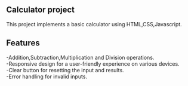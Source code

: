 ## Calculator project<br>
This project implements a basic calculator using HTML,CSS,Javascript.<br>
## Features
-Addition,Subtraction,Multiplication and Division operations.<br>
-Responsive design for a user-friendly experience on various devices.<br>
-Clear button for resetting the input and results.<br>
-Error handling for invalid inputs.

